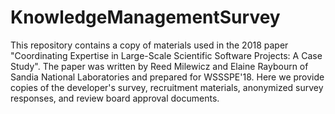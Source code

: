 # KnowledgeManagementSurvey

This repository contains a copy of materials used in the 2018 paper "Coordinating Expertise in Large-Scale Scientific Software Projects: A Case Study". The paper was written by Reed Milewicz and Elaine Raybourn of Sandia National Laboratories and prepared for WSSSPE'18. Here we provide copies of the developer's survey, recruitment materials, anonymized survey responses, and review board approval documents.
